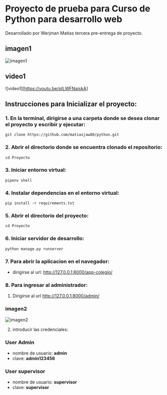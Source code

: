 # Proyecto de prueba para Curso de Python para desarrollo web

Desarrollado por Werjman Matias tercera pre-entrega de proyecto.

## imagen1
![imagen1](https://github.com/matiasjaw80/python/assets/139645562/73262ba2-ecb6-46a1-a8c9-161448db4032)

## video1
![video1][https://youtu.be/pILWFNaiskA]


## Instrucciones para Inicializar el proyecto:

### 1. En la terminal, dirigirse a una carpeta donde se desea clonar el proyecto y escribir y ejecutar:

```terminal
git clone https://github.com/matiasjaw80/python.git
```

### 2. Abrir el directorio donde se encuentra clonado el repositorio:

```terminal
cd Proyecto
```

### 3. Iniciar entorno virtual:

```terminal
pipenv shell
```

### 4. Instalar dependencias en el entorno virtual:

```terminal
pip install -r requirements.txt
```

### 5. Abrir el directorio del proyecto:

```terminal
cd Proyecto
```

### 6. Iniciar servidor de desarrollo:

```terminal
python manage.py runserver
```

### 7. Para abrir la aplicacion en el navegador:

-   dirigirse al url: http://127.0.0.1:8000/app-colegio/

### 8. Para ingresar al administrador:

1. Dirigirse al url http://127.0.0.1:8000/admin/

### imagen2
![imagen2](https://github.com/matiasjaw80/python/assets/139645562/7e822f33-045e-48ce-b0c3-5ca0beb2f449)

2. introducir las credenciales:

### User Admin
-   nombre de usuario: **admin**
-   clave: **admin123456**

### User supervisor
-   nombre de usuario: **supervisor**
-   clave: **supervisor**